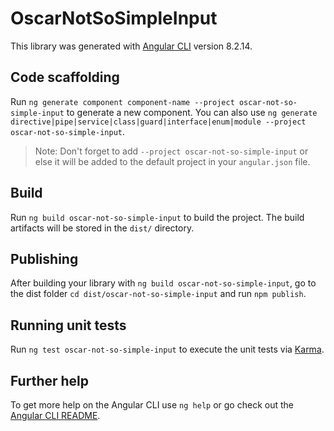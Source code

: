 # OscarNotSoSimpleInput

This library was generated with [Angular CLI](https://github.com/angular/angular-cli) version 8.2.14.

## Code scaffolding

Run `ng generate component component-name --project oscar-not-so-simple-input` to generate a new component. You can also use `ng generate directive|pipe|service|class|guard|interface|enum|module --project oscar-not-so-simple-input`.
> Note: Don't forget to add `--project oscar-not-so-simple-input` or else it will be added to the default project in your `angular.json` file. 

## Build

Run `ng build oscar-not-so-simple-input` to build the project. The build artifacts will be stored in the `dist/` directory.

## Publishing

After building your library with `ng build oscar-not-so-simple-input`, go to the dist folder `cd dist/oscar-not-so-simple-input` and run `npm publish`.

## Running unit tests

Run `ng test oscar-not-so-simple-input` to execute the unit tests via [Karma](https://karma-runner.github.io).

## Further help

To get more help on the Angular CLI use `ng help` or go check out the [Angular CLI README](https://github.com/angular/angular-cli/blob/master/README.md).
